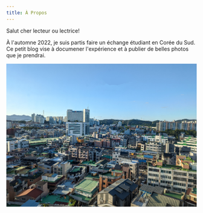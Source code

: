 ```yaml
---
title: À Propos
---
```


Salut cher lecteur ou lectrice!

À l'automne 2022, je suis partis faire un échange étudiant en Corée du Sud.
Ce petit blog vise à documener l'expérience et à publier de belles photos que je prendrai.

![Image](/img/6636add3b9d7e4ea41da3f4ccc6ea204.jpg)
